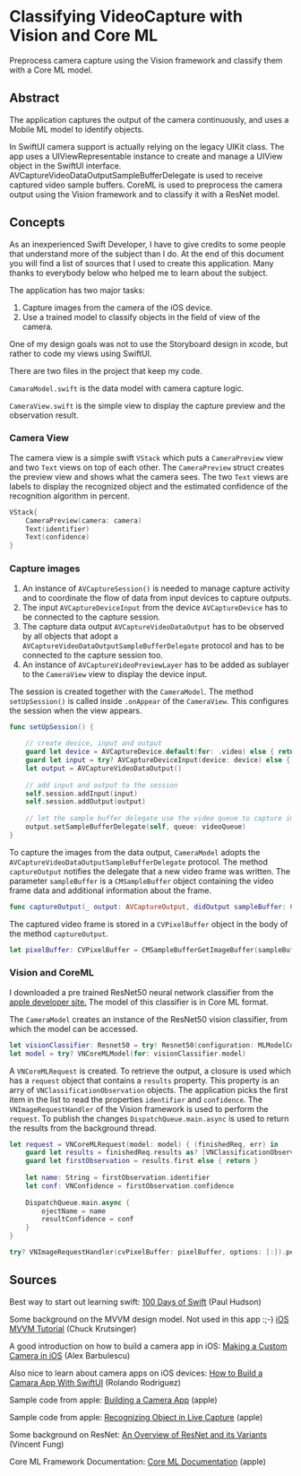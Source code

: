 # Classifying VideoCapture with Vision and Core ML

Preprocess camera capture using the Vision framework and classify them with a Core ML model.

## Abstract

The application captures the output of the camera continuously, and uses a Mobile ML model to identify objects.

In SwiftUI  camera support is actually relying on the legacy UIKit class. The app uses a UIViewRepresentable instance to create and manage a UIView object in the SwiftUI interface. AVCaptureVideoDataOutputSampleBufferDelegate is used to receive captured video sample buffers.
CoreML is used to preprocess the camera output using the Vision framework and to classify it with a ResNet model.

## Concepts

As an inexperienced Swift Developer, I have to give credits to some people that understand more of the subject than I do. At the end of this document you will find a list of sources that I used to create this application. Many thanks to everybody below who helped me to learn about the subject.

The application has two major tasks:

1. Capture images from the camera of the iOS device.
2. Use a trained model to classify objects in the field of view of the camera.

One of my design goals was not to use the Storyboard design in xcode, but rather to code my views using SwiftUI.

There are two files in the project that keep my code.

`CamaraModel.swift` is the data model with camera capture logic.

`CameraView.swift` is the simple view to display the capture preview and the observation result. 

### Camera View

The camera view is a simple swift `VStack` which puts a `CameraPreview` view and two `Text` views on top of each other. The `CameraPreview` struct creates the preview view and shows what the camera sees. The two `Text` views are labels to display the recognized object and the estimated confidence of the recognition algorithm in percent.

```swift
VStack{
    CameraPreview(camera: camera)
    Text(identifier)
    Text(confidence)
}
```

### Capture images

1. An instance of `AVCaptureSession()` is needed to manage capture activity and to coordinate the flow of data from input devices to capture outputs.
2. The input `AVCaptureDeviceInput` from the device `AVCaptureDevice` has to be connected to the capture session.
3. The capture data output `AVCaptureVideoDataOutput` has to be observed by all objects that adopt a `AVCaptureVideoDataOutputSampleBufferDelegate` protocol and has to be connected to the capture session too.
4. An instance of `AVCaptureVideoPreviewLayer` has to be added as sublayer to the `CameraView` view to display the device input.

The session is created together with the `CameraModel`. The method `setUpSession()` is called inside `.onAppear` of the `CameraView`. This configures the session when the view appears.

```swift
func setUpSession() {
    
    // create device, input and output
    guard let device = AVCaptureDevice.default(for: .video) else { return }
    guard let input = try? AVCaptureDeviceInput(device: device) else { return }
    let output = AVCaptureVideoDataOutput()
    
    // add input and output to the session
    self.session.addInput(input)
    self.session.addOutput(output)
    
    // let the sample buffer delegate use the video queue to capture images in the background
    output.setSampleBufferDelegate(self, queue: videoQueue)
}
```

To capture the images from the data output, `CameraModel` adopts the `AVCaptureVideoDataOutputSampleBufferDelegate` protocol.
The method `captureOutput` notifies the delegate that a new video frame was written. The parameter `sampleBuffer` is a `CMSampleBuffer` object containing the video frame data and additional information about the frame.

```swift
func captureOutput(_ output: AVCaptureOutput, didOutput sampleBuffer: CMSampleBuffer, from connection: AVCaptureConnection)
```
The captured video frame is stored in a `CVPixelBuffer` object in the body of the method `captureOutput`.

```swift
let pixelBuffer: CVPixelBuffer = CMSampleBufferGetImageBuffer(sampleBuffer)
```

### Vision and CoreML

I downloaded a pre trained ResNet50 neural network classifier from the [apple developer site.](https://developer.apple.com/machine-learning/models/) The model of this classifier is in Core ML format.

The `CameraModel` creates an instance of the ResNet50 vision classifier, from which the model can be accessed.

```swift
let visionClassifier: Resnet50 = try! Resnet50(configuration: MLModelConfiguration())
let model = try? VNCoreMLModel(for: visionClassifier.model)
```

A `VNCoreMLRequest` is created. To retrieve the output, a closure is used which has a `request` object that contains a `results` property. This property is an arry of `VNClassificationObservation` objects.
The application picks the first item in the list to read the properties `identifier` and `confidence`. The `VNImageRequestHandler` of the Vision framework is used to perform the `request`.
To publish the changes `DispatchQueue.main.async` is used to return the results from the background thread.

```swift
let request = VNCoreMLRequest(model: model) { (finishedReq, err) in
    guard let results = finishedReq.results as? [VNClassificationObservation] else { return }
    guard let firstObservation = results.first else { return }
    
    let name: String = firstObservation.identifier
    let conf: VNConfidence = firstObservation.confidence
    
    DispatchQueue.main.async {
        ojectName = name
        resultConfidence = conf
    }
}

try? VNImageRequestHandler(cvPixelBuffer: pixelBuffer, options: [:]).perform([request])
```

## Sources

Best way to start out learning swift:
[100 Days of Swift](https://www.hackingwithswift.com/100/swiftui) (Paul Hudson)

Some background on the MVVM design model. Not used in this app :;-) 
[iOS MVVM Tutorial](https://www.raywenderlich.com/6733535-ios-mvvm-tutorial-refactoring-from-mvc) (Chuck Krutsinger)

A good introduction on how to build a camera app in iOS:
[Making a Custom Camera in iOS](https://medium.com/@barbulescualex/making-a-custom-camera-in-ios-ea44e3087563) (Alex Barbulescu)

Also nice to learn about camera apps on iOS devices:
[How to Build a Camara App With SwiftUI](https://medium.com/better-programming/effortless-swiftui-camera-d7a74abde37e) (Rolando Rodriguez)

Sample code from apple:
[Building a Camera App](https://developer.apple.com/documentation/avfoundation/cameras_and_media_capture/avcam_building_a_camera_app) (apple)

Sample code from apple:
[Recognizing Object in Live Capture](https://developer.apple.com/documentation/vision/recognizing_objects_in_live_capture) (apple)

Some background on ResNet:
[An Overview of ResNet and its Variants](https://towardsdatascience.com/an-overview-of-resnet-and-its-variants-5281e2f56035) (Vincent Fung)

Core ML Framework Documentation:
[Core ML Documentation](https://developer.apple.com/documentation/coreml) (apple)
